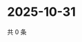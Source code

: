 # 2025-10-31

共 0 条

<!-- BEGIN ZHIHUVIDEO -->
<!-- 最后更新时间 Fri Oct 31 2025 02:16:43 GMT+0800 (China Standard Time) -->

<!-- END ZHIHUVIDEO -->
